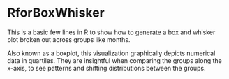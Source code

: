 # RforBoxWhisker

This is a basic few lines in R to show how to generate a box and whisker plot broken out across groups like months.

Also known as a boxplot, this visualization graphically depicts numerical data in quartiles. They are insightful when comparing the groups along the x-axis, to see patterns and shifting distributions between the groups.
